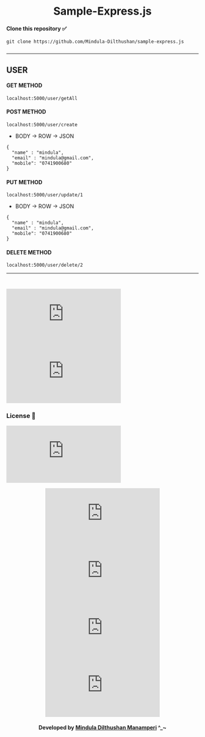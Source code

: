 <div align="center">

# Sample-Express.js
</div>

#### Clone this repository ✅
```md
git clone https://github.com/Mindula-Dilthushan/sample-express.js
```
###

---

## USER 

#### GET METHOD
```
localhost:5000/user/getAll
```

#### POST METHOD
```
localhost:5000/user/create
```

- BODY -> ROW -> JSON

```
{
  "name" : "mindula",
  "email" : "mindula@gmail.com",
  "mobile": "0741900680"
}
```

#### PUT METHOD
```
localhost:5000/user/update/1
```

- BODY -> ROW -> JSON

```
{
  "name" : "mindula",
  "email" : "mindula@gmail.com",
  "mobile": "0741900680"
}
```

#### DELETE METHOD
```
localhost:5000/user/delete/2
```

---

#

![GitHub issues](https://img.shields.io/github/issues/Mindula-Dilthushan/sample-express.js?&labelColor=black&color=eb3b5a&label=Issues&logo=issues&logoColor=black&style=for-the-badge)
![GitHub Contributions](https://img.shields.io/github/contributors/Mindula-Dilthushan/sample-express.js?&labelColor=black&color=8854d0&style=for-the-badge)

### License 📝
[![GitHub license](https://img.shields.io/github/license/Mindula-Dilthushan/sample-express.js?&labelColor=black&color=3867d6&style=for-the-badge)](https://github.com/Mindula-Dilthushan/Ax-Button/blob/master/LICENSE)


<div align="center">

![repo size](https://img.shields.io/github/repo-size/Mindula-Dilthushan/sample-express.js?label=Repo%20Size&style=for-the-badge&labelColor=black&color=20bf6b)
![GitHub forks](https://img.shields.io/github/forks/Mindula-Dilthushan/sample-express.js?&labelColor=black&color=0fb9b1&style=for-the-badge)
![GitHub stars](https://img.shields.io/github/stars/Mindula-Dilthushan/sample-express.js?&labelColor=black&color=f7b731&style=for-the-badge)
![GitHub LastCommit](https://img.shields.io/github/last-commit/Mindula-Dilthushan/sample-express.js?logo=github&labelColor=black&color=d1d8e0&style=for-the-badge)

</div>

<div align="center"> 

#### Developed by [Mindula Dilthushan Manamperi](http://minduladilthushan.netlify.app/) ^_~
</div>
